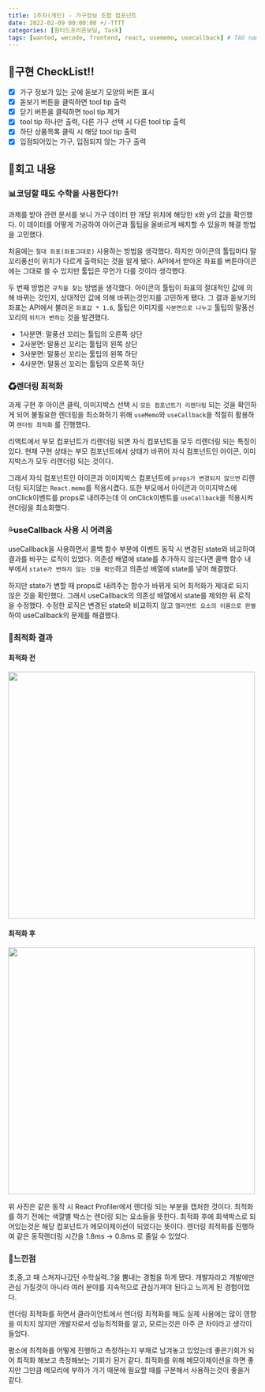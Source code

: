 ```yaml
---
title: 1주차(개인) - 가구정보 조합 컴포넌트
date: 2022-02-09 00:00:00 +/-TTTT
categories: [원티드프리온보딩, Task]
tags: [wanted, wecode, frontend, react, usememo, usecallback] # TAG names should always be lowercase
---
```


## **📃구현 CheckList!!**

- [x]  가구 정보가 있는 곳에 돋보기 모양의 버튼 표시
- [x]  돋보기 버튼을 클릭하면 tool tip 출력
- [x]  닫기 버튼을 클릭하면 tool tip 제거
- [x]  tool tip 하나만 출력, 다른 가구 선택 시 다른 tool tip 출력
- [x]  하단 상품목록 클릭 시 해당 tool tip 출력
- [x]  입점되어있는 가구, 입점되지 않는 가구 출력

## **📖회고 내용**

### 📊코딩할 때도 수학을 사용한다?!

과제를 받아 관련 문서를 보니 가구 데이터 한 개당 위치에 해당한 x와 y의 값을 확인했다. 이 데이터를 어떻게 가공하여 아이콘과 툴팁을 올바르게 배치할 수 있을까 해결 방법을 고민했다.

처음에는 `절대 좌표(좌표그대로)` 사용하는 방법을 생각했다. 하지만 아이콘의 툴팁마다 말꼬리풍선이 위치가 다르게 출력되는 것을 알게 됐다. API에서 받아온 좌표를 버튼아이콘에는 그대로 쓸 수 있지만 툴팁은 무언가 다를 것이라 생각했다.

두 번째 방법은 `규칙을 찾는` 방법을 생각했다. 아이콘의 툴팁이 좌표의 절대적인 값에 의해 바뀌는 것인지, 상대적인 값에 의해 바뀌는것인지를 고민하게 됐다. 그 결과 돋보기의 좌표는 API에서 불러온 `좌표값 * 1.6`, 툴팁은 이미지를 `사분면으로 나누고` 툴팁의 말풍선꼬리의 `위치가 변하는` 것을 발견했다.

- 1사분면: 말풍선 꼬리는 툴팁의 오른쪽 상단  
- 2사분면: 말풍선 꼬리는 툴팁의 왼쪽 상단  
- 3사분면: 말풍선 꼬리는 툴팁의 왼쪽 하단  
- 4사분면: 말풍선 꼬리는 툴팁의 오른쪽 하단

### ♻렌더링 최적화

과제 구현 후 아이콘 클릭, 이미지박스 선택 시 `모든 컴포넌트가 리렌더링` 되는 것을 확인하게 되어 불필요한 렌더링을 최소화하기 위해 `useMemo`와 `useCallback`을 적절히 활용하여 `렌더링 최적화` 를 진행했다. 

리액트에서 부모 컴포넌트가 리렌더링 되면 자식 컴포넌트들 모두 리렌더링 되는 특징이 있다. 현재 구현 상태는 부모 컴포넌트에서 상태가 바뀌어 자식 컴포넌트인 아이콘, 이미지박스가 모두 리렌더링 되는 것이다.

그래서 자식 컴포넌트인 아이콘과 이미지박스 컴포넌트에 `props가 변경되지 않으면` 리렌더링 되지않는 `React.memo`를 적용시켰다. 또한 부모에서 아이콘과 이미지박스에 onClick이벤트를 props로 내려주는데 이 onClick이벤트를 `useCallback`을 적용시켜 렌더링을 최소화했다.

### 💦useCallback 사용 시 어려움

useCallback을 사용하면서 콜백 함수 부분에 이벤트 동작 시 변경된 state와 비교하여 결과를 바꾸는 로직이 있었다. 의존성 배열에 state를 추가하지 않는다면 콜백 함수 내부에서  `state가 변하지 않는 것을 확인`하고 의존성 배열에 state를 넣어 해결했다.

하지만 state가 변할 때 props로 내려주는 함수가 바뀌게 되어 최적화가 제대로 되지 않은 것을 확인했다. 그래서 useCallback의 의존성 배열에서 state를 제외한 뒤 로직을 수정했다. 수정한 로직은 변경된 state와 비교하지 않고 `엘리먼트 요소의 이름으로 판별`하여 useCallback의 문제를 해결했다.

### 🌈최적화 결과

#### 최적화 전
<img src="../../assets/img/posts/1w_3_3.png" width="500" heigth="300" style="object-fit:contain;"/>

#### 최적화 후
<img src="../../assets/img/posts/1w_3_4.png" width="500" heigth="300" style="object-fit:contain;"/>

위 사진은 같은 동작 시 React Profiler에서 렌더링 되는 부분을 캡처한 것이다. 최적화를 하기 전에는 색깔별 박스는 렌더링 되는 요소들을 뜻한다. 최적화 후에 회색박스로 되어있는것은 해당 컴포넌트가 메모이제이션이 되었다는 뜻이다. 렌더링 최적화를 진행하여 같은 동작렌더링 시간을 1.8ms → 0.8ms 로 줄일 수 있었다.

### 🌝느낀점

초,중,고 때 스쳐지나갔던 수학실력..?을 뽐내는 경험을 하게 됐다. 개발자라고 개발에만 관심 가질것이 아니라 여러 분야를 지속적으로 관심가져야 된다고 느끼게 된 경험이었다.

렌더링 최적화를 하면서 클라이언트에서 렌더링 최적화를 해도 실제 사용에는 많이 영향을 미치지 않지만 개발자로서 성능최적화를 알고, 모르는것은 아주 큰 차이라고 생각이 들었다.

평소에 최적화를 어떻게 진행하고 측정하는지 부채로 남겨놓고 있었는데 좋은기회가 되어 최적화 해보고 측정해보는 기회가 된거 같다. 최적화를 위해 메모이제이션을 하면 좋지만 그만큼 메모리에 부하가 가기 때문에 필요할 때를 구분해서 사용하는것이 좋을거 같다.

